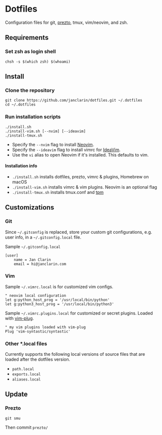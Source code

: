 # Dotfiles
Configuration files for git, [prezto](https://github.com/sorin-ionescu/prezto),
tmux, vim/neovim, and zsh.

## Requirements
### Set zsh as login shell

```
chsh -s $(which zsh) $(whoami)
```

## Install
### Clone the repository
```
git clone https://github.com/janclarin/dotfiles.git ~/.dotfiles
cd ~/.dotfiles
```

### Run installation scripts
```
./install.sh
./install-vim.sh [--nvim] [--ideavim]
./install-tmux.sh
```

- Specify the `--nvim` flag to install [Neovim](https://github.com/neovim/neovim).
- Specify the `--ideavim` flag to install vimrc for [IdeaVim](https://github.com/JetBrains/ideavim).
- Use the `vi` alias to open Neovim if it's installed. This defaults to vim.


#### Installation info
- `./install.sh` installs dotfiles, prezto, vimrc & plugins, Homebrew on macOS
- `./install-vim.sh` installs vimrc & vim plugins. Neovim is an optional flag
- `./install-tmux.sh` installs tmux.conf and
    [tpm](https://github.com/tmux-plugins/tpm)

## Customizations
### Git
Since `~/.gitconfig` is replaced, store your custom git configurations, e.g.
user info, in a `~/.gitconfig.local` file.

Sample `~/.gitconfig.local`

```
[user]
    name = Jan Clarin
    email = hi@janclarin.com
```

### Vim
Sample `~/.vimrc.local` is for customized vim configs.

```
" neovim local configuration
let g:python_host_prog = '/usr/local/bin/python'
let g:python3_host_prog = '/usr/local/bin/python3'
```

Sample `~/.vimrc.plugins.local` for customized or secret plugins.
Loaded with [vim-plug](https://github.com/junegunn/vim-plug).


```
" my vim plugins loaded with vim-plug
Plug 'vim-syntastic/syntastic'
```

### Other *.local files
Currently supports the following local versions of source files that are loaded
after the dotfiles version.

- `path.local`
- `exports.local`
- `aliases.local`

## Update
### Prezto
```
git smu
```

Then commit `prezto/`
